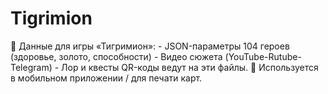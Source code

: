 # Tigrimion
🎲 Данные для игры «Тигримион»:   - JSON-параметры 104 героев (здоровье, золото, способности)   - Видео сюжета (YouTube-Rutube-Telegram)   - Лор и квесты QR-коды ведут на эти файлы.    🚀 Используется в мобильном приложении / для печати карт.  
